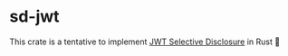 # sd-jwt

This crate is a tentative to implement [JWT Selective Disclosure](https://www.ietf.org/archive/id/draft-ietf-oauth-selective-disclosure-jwt-05.html) in Rust 🦀